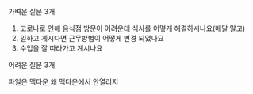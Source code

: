 가벼운 질문 3개

1. 코로나로 인해 음식점 방문이 어려운데 식사를 어떻게 해결하시나요(배달 말고)
2. 일하고 계시다면 근무방법이 어떻게 변경 되었나요
3. 수업을 잘 따라가고 계시나요

어려운 질문 3개

파일은 맥다운 왜 맥다운에서 안열리지

